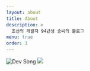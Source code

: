 ```yaml
---
layout: about
title: About
description: >
  조선의 개발자 94년생 송씨의 블로그
menu: true
order: 1
---
```


<div class="hr pb0"></div>

<article class="page mb6" role="article">
  <img src="/assets/img/intro.gif" srcset="/assets/img/intro.gif 1x,/assets/img/intro.gif 2x" alt="Dev Song" class="avatar"/>
  <img src="https://ghchart.rshah.org/DaeYeong0412"/>
</article>
